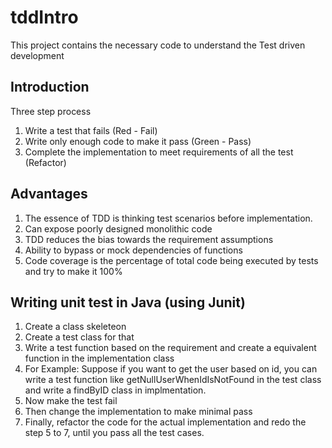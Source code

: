 # tddIntro
This project contains the necessary code to understand the Test driven development

## Introduction

Three step process
1. Write a test that fails (Red - Fail)
2. Write only enough code to make it pass (Green - Pass)
3. Complete the implementation to meet requirements of all the test (Refactor)

## Advantages
1. The essence of TDD is thinking test scenarios before implementation.
2. Can expose poorly designed monolithic code
3. TDD reduces the bias towards the requirement assumptions
4. Ability to bypass or mock dependencies of functions
5. Code coverage is the percentage of total code being executed by tests and try to make it 100%

## Writing unit test in Java (using Junit)
1. Create a class skeleteon
2. Create a test class for that
3. Write a test function based on the requirement and create a equivalent function in the implementation class
4.  For Example: Suppose if you want to get the user based on id, you can write a test function like getNullUserWhenIdIsNotFound in the test class and write a findByID class in implmentation.
5. Now make the test fail
6. Then change the implementation to make minimal pass
7. Finally, refactor the code for the actual implementation and redo the step 5 to 7, until you pass all the  test cases. 

